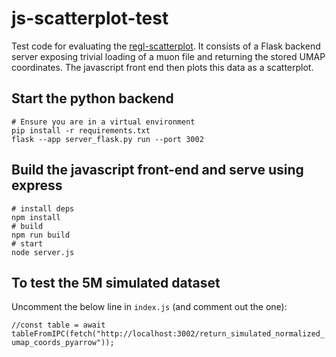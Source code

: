 # js-scatterplot-test

Test code for evaluating the [regl-scatterplot](https://github.com/flekschas/regl-scatterplot). It consists of a Flask backend server exposing trivial loading of a muon file and returning the stored UMAP coordinates. The javascript front end then plots this data as a scatterplot.

## Start the python backend
```
# Ensure you are in a virtual environment
pip install -r requirements.txt
flask --app server_flask.py run --port 3002
```

## Build the javascript front-end and serve using express

```
# install deps
npm install
# build
npm run build
# start
node server.js
```

## To test the 5M simulated dataset
Uncomment the below line in `index.js` (and comment out the one):

```//const table = await tableFromIPC(fetch("http://localhost:3002/return_simulated_normalized_umap_coords_pyarrow"));```


